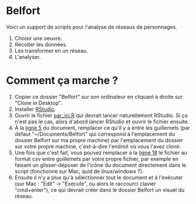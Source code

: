 # Belfort

Voici un support de scripts pour l'analyse de réseaux de personnages.

1. Choisir une oeuvre.
2. Récolter les données.
3. Les transformer en un réseau.
4. L'analyser.
 
# Comment ça marche ?

1. Copier ce dossier "Belfort" sur son ordinateur en cliquant à droite sur "Clone in Desktop".
2. Installer [RStudio](http://www.rstudio.com/).
3. Ouvrir le fichier [par_ici.R](https://github.com/yrochat/Belfort/blob/master/par_ici.R) qui devrait lancer naturellement RStudio. Si ça n'est pas le cas, alors d'abord lancer RStudio et ouvrir le fichier ensuite.
4. À la [ligne 5](https://github.com/yrochat/Belfort/blob/master/par_ici.R#L5) du document, remplacer ce qu'il y a entre les guillemets (par défaut "~/Documents/Belfort" qui correspond à l'emplacement du dossier Belfort sur ma propre machine) par l'emplacement du dossier sur votre propre machine, c'est-à-dire l'endroit où vous l'avez cloné.
5. Une fois que c'est fait, vous pouvez remplacer à la [ligne 18](https://github.com/yrochat/Belfort/blob/master/par_ici.R#L18) le fichier au format csv entre guillemets par votre propre fichier, par exemple en faisant un glisser-déposer de l'icône du document directement dans le script (fonctionne sur Mac, quid de linux/windows ?).
6. Ensuite il n'y a plus qu'à sélectionner tout le document et à l'exécuter (sur Mac : "Edit" -> "Execute", ou alors le raccourci clavier "cmd+enter"), ce qui devrait créer dans le dossier Belfort un visuel du réseau.
